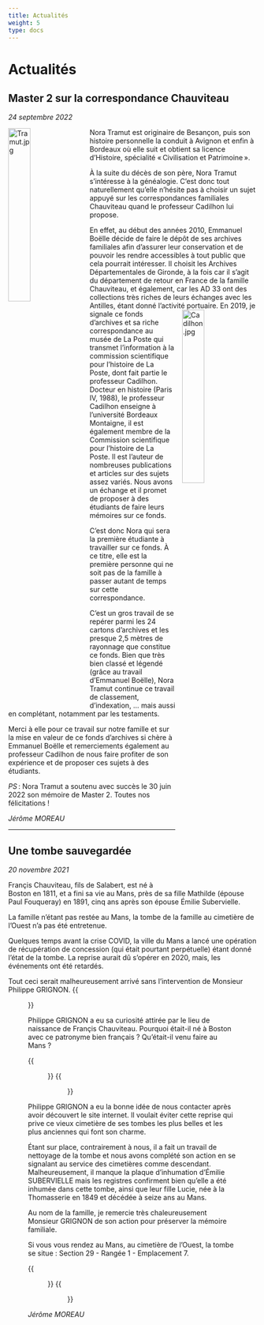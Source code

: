 ```yaml
---
title: Actualités
weight: 5
type: docs
---
```


# Actualités

## Master 2 sur la correspondance Chauviteau

*24 septembre 2022*


<img style="float: left; margin-right: 1em" width="30%" src="/img/actu/2022-09-24/Tramut.jpg" alt="Tramut.jpg" title="Nora TRAMUT">

Nora Tramut est originaire de Besançon, puis son histoire personnelle la conduit à Avignon et enfin à Bordeaux où elle suit et obtient sa licence d’Histoire, spécialité « Civilisation et Patrimoine ».

À la suite du décès de son père, Nora Tramut s’intéresse à la généalogie. C’est donc tout naturellement qu’elle n’hésite pas à choisir un sujet appuyé sur les correspondances familiales Chauviteau quand le professeur Cadilhon lui propose.

En effet, au début des années 2010, Emmanuel Boëlle décide de faire le dépôt de ses archives familiales afin d’assurer leur conservation et de pouvoir les rendre accessibles à tout public que cela pourrait intéresser. Il choisit les Archives Départementales de Gironde, à la fois car il s’agit du département de retour en France de la famille Chauviteau, et également, car les AD 33 ont des collections très riches de leurs échanges avec les Antilles, étant donné l’activité portuaire. <img style="float: right; margin-left: 1em" width="30%" src="/img/actu/2022-09-24/Cadilhon.jpg" alt="Cadilhon.jpg" title="Professeur CADILHON"> En 2019, je signale ce fonds d’archives et sa riche correspondance au musée de La Poste qui transmet l’information à la commission scientifique pour l’histoire de La Poste, dont fait partie le professeur Cadilhon. Docteur en histoire (Paris IV, 1988), le professeur Cadilhon enseigne à l’université Bordeaux Montaigne, il est également membre de la Commission scientifique pour l’histoire de La Poste. Il est l’auteur de nombreuses publications et articles sur des sujets assez variés. Nous avons un échange et il promet de proposer à des étudiants de faire leurs mémoires sur ce fonds.

C’est donc Nora qui sera la première étudiante à travailler sur ce fonds. À ce titre, elle est la première personne qui ne soit pas de la famille à passer autant de temps sur cette correspondance.

C’est un gros travail de se repérer parmi les 24 cartons d’archives et les presque 2,5 mètres de rayonnage que constitue ce fonds. Bien que très bien classé et légendé (grâce au travail d’Emmanuel Boëlle), Nora Tramut continue ce travail de classement, d’indexation, … mais aussi en complétant, notamment par les testaments.

Merci à elle pour ce travail sur notre famille et sur la mise en valeur de ce fonds d’archives si chère à Emmanuel Boëlle et remerciements également au professeur Cadilhon de nous faire profiter de son expérience et de proposer ces sujets à des étudiants.       

*PS* : Nora Tramut a soutenu avec succès le 30 juin 2022 son mémoire de Master 2. Toutes nos félicitations !

*Jérôme MOREAU*

<hr/>

## Une tombe sauvegardée

*20 novembre 2021*

Françis Chauviteau, fils de Salabert, est né à Boston en 1811, et a fini sa vie au Mans, près de sa fille Mathilde (épouse Paul Fouqueray) en 1891, cinq ans après son épouse Émilie Subervielle.

La famille n’étant pas restée au Mans, la tombe de la famille au cimetière de l’Ouest n’a pas été entretenue.

Quelques temps avant la crise COVID, la ville du Mans a lancé une opération de récupération de concession (qui était pourtant perpétuelle) étant donné l’état de la tombe. La reprise aurait dû s’opérer en 2020, mais, les événements ont été retardés.

Tout ceci serait malheureusement arrivé sans l’intervention de Monsieur Philippe GRIGNON.
{{<figure class="small-fig" src="/img/actu/2021-11-20/GRIGNON_Philippe.jpg" alt="GRIGNON_Philippe.jpg" title="Monsieur Philippe GRIGNON">}}

Philippe GRIGNON a eu sa curiosité attirée par le lieu de naissance de Françis Chauviteau. Pourquoi était-il né à Boston avec ce patronyme bien français ? Qu’était-il venu faire au Mans ?

<div class="centered">
{{<figure class="gal" src="/img/actu/2021-11-20/Plaque_Francis_Chauviteau.jpg" alt="Plaque_Francis_Chauviteau.jpg" title="Plaque de Francis Chauviteau sur sa tombe.">}}
{{<figure class="gal" src="/img/actu/2021-11-20/Plaque_Lucie_Chauviteau.jpg" alt="Plaque_Lucie_Chauviteau.jpg" title="Plaque de Lucie Chauviteau (sa fille) sur sa tombe.">}}
</div>

Philippe GRIGNON a eu la bonne idée de nous contacter après avoir découvert le site internet. Il voulait éviter cette reprise qui prive ce vieux cimetière de ses tombes les plus belles et les plus anciennes qui font son charme.

Étant sur place, contrairement à nous, il a fait un travail de nettoyage de la tombe et nous avons complété son action en se signalant au service des cimetières comme descendant. Malheureusement, il manque la plaque d’inhumation d’Émilie SUBERVIELLE mais les registres confirment bien qu’elle a été inhumée dans cette tombe, ainsi que leur fille Lucie, née à la Thomasserie en 1849 et décédée à seize ans au Mans.

Au nom de la famille, je remercie très chaleureusement Monsieur GRIGNON de son action pour préserver la mémoire familiale.

Si vous vous rendez au Mans, au cimetière de l’Ouest, la tombe se situe : Section 29 - Rangée 1 - Emplacement 7.

<div class="centered">
{{<figure class="gal intense" src="/img/actu/2021-11-20/Tombe_Francis_Chauviteau_au_Mans_avant_nettoyage.jpg" alt="Tombe_Francis_Chauviteau_au_Mans_avant_nettoyage.jpg" title="Tombe de Francis et Émilie Chauviteau et de leur fille Lucie avant le nettoyage">}}
{{<figure class="gal intense" src="/img/actu/2021-11-20/Tombe_Francis_Chauviteau_au_Mans_après_nettoyage.jpg" alt="Tombe_Francis_Chauviteau_au_Mans_après_nettoyage.jpg" title="Tombe de Francis et Émilie Chauviteau et de leur fille Lucie après le nettoyage">}}
</div>

*Jérôme MOREAU*
